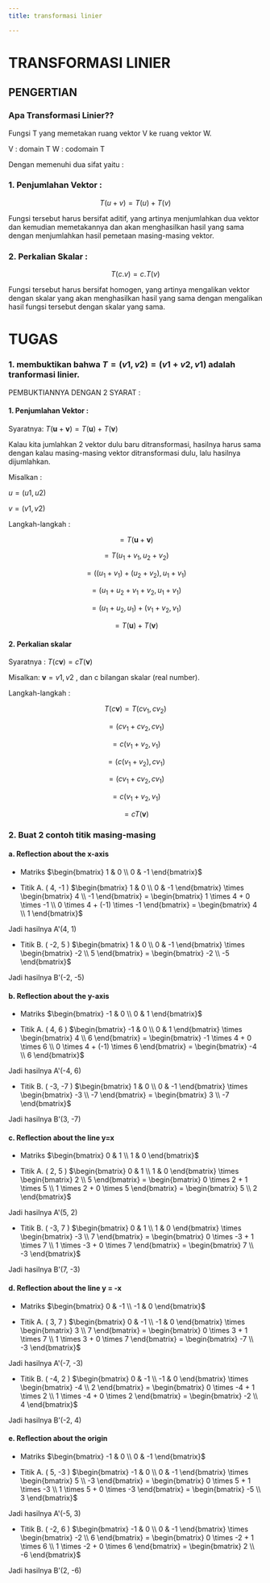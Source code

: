 ```yaml
---
title: transformasi linier

---
```


# TRANSFORMASI LINIER

## PENGERTIAN
### Apa Transformasi Linier??
Fungsi T yang memetakan ruang vektor V ke ruang vektor W.

V : domain T
W : codomain T 

Dengan memenuhi dua sifat yaitu : 
### 1. Penjumlahan Vektor :

$$T(u+v)=T(u)+T(v)$$

Fungsi tersebut harus bersifat aditif, yang artinya menjumlahkan dua vektor dan kemudian memetakannya dan akan menghasilkan hasil yang sama dengan menjumlahkan hasil pemetaan masing-masing vektor.

### 2. Perkalian Skalar :

$$T(c.v)=c.T (v)$$

Fungsi tersebut harus bersifat homogen, yang artinya mengalikan vektor dengan skalar yang akan menghasilkan hasil yang sama dengan mengalikan hasil fungsi tersebut dengan skalar yang sama.

# TUGAS

### 1. membuktikan bahwa $T =(v1,v2)=(v1+v2,v1)$ adalah tranformasi linier.

PEMBUKTIANNYA DENGAN 2 SYARAT : 
#### 1. Penjumlahan Vektor : 
Syaratnya: $T(\mathbf{u} + \mathbf{v}) = T(\mathbf{u}) + T(\mathbf{v})$

Kalau kita jumlahkan 2 vektor dulu baru ditransformasi, hasilnya harus sama dengan kalau masing-masing vektor ditransformasi dulu, lalu hasilnya dijumlahkan.

Misalkan : 

$u = (u1,u2)$

$v = (v1,v2)$

Langkah-langkah : 


$$=T (\mathbf{u}+\mathbf{v})$$

$$=T(u_1 + v_1, u_2 + v_2)$$

$$= ((u_1 + v_1) + (u_2 + v_2), u_1 + v_1)$$

$$= (u_1 + u_2 + v_1 + v_2, u_1 + v_1)$$

$$= (u_1 + u_2, u_1) + (v_1 + v_2, v_1)$$

$$= T(\mathbf{u}) + T(\mathbf{v})$$

#### 2. Perkalian skalar
Syaratnya : $T(c\mathbf{v})=cT (\mathbf{v})$

Misalkan: 
$\mathbf{v} = v1 , v2$
, dan c bilangan skalar (real number).

Langkah-langkah : 

$$T(c \mathbf{v}) = T(c v_1, c v_2)$$

$$= (c v_1 + c v_2, c v_1)$$

$$= c (v_1 + v_2, v_1)$$

$$= (c (v_1 + v_2), c v_1)$$

$$= (c v_1 + c v_2, c v_1)$$

$$= c (v_1 + v_2, v_1)$$

$$= c T(\mathbf{v})$$

### 2. Buat 2 contoh titik masing-masing

#### a. Reflection about the x-axis
- Matriks
$\begin{bmatrix}
1 & 0 \\
0 & -1
\end{bmatrix}$

- Titik A. ( 4, -1 )
$\begin{bmatrix}
1 & 0 \\
0 & -1
\end{bmatrix}
\times
\begin{bmatrix}
4 \\
-1
\end{bmatrix}
=
\begin{bmatrix}
1 \times 4 + 0 \times -1 \\
0 \times 4 + (-1) \times -1
\end{bmatrix}
=
\begin{bmatrix}
4 \\
1
\end{bmatrix}$

Jadi hasilnya A'(4, 1)

- Titik B. ( -2, 5 )
$\begin{bmatrix}
1 & 0 \\
0 & -1
\end{bmatrix}
\times
\begin{bmatrix}
-2 \\
5
\end{bmatrix}
=
\begin{bmatrix}
-2 \\
-5
\end{bmatrix}$

Jadi hasilnya B'(-2, -5)

#### b. Reflection about the y-axis
- Matriks
$\begin{bmatrix}
-1 & 0 \\
0 & 1
\end{bmatrix}$

- Titik A. ( 4, 6 )
$\begin{bmatrix}
-1 & 0 \\
0 & 1
\end{bmatrix}
\times
\begin{bmatrix}
4 \\
6
\end{bmatrix}
=
\begin{bmatrix}
-1 \times 4 + 0 \times 6 \\
0 \times 4 + (-1) \times 6
\end{bmatrix}
=
\begin{bmatrix}
-4 \\
6
\end{bmatrix}$

Jadi hasilnya A'(-4, 6)

- Titik B. ( -3, -7 )
$\begin{bmatrix}
1 & 0 \\
0 & -1
\end{bmatrix}
\times
\begin{bmatrix}
-3 \\
-7
\end{bmatrix}
=
\begin{bmatrix}
3 \\
-7
\end{bmatrix}$

Jadi hasilnya B'(3, -7)

#### c. Reflection about the line y=x
- Matriks
$\begin{bmatrix}
0 & 1 \\
1 & 0
\end{bmatrix}$

- Titik A. ( 2, 5 )
$\begin{bmatrix}
0 & 1 \\
1 & 0
\end{bmatrix}
\times
\begin{bmatrix}
2 \\
5
\end{bmatrix}
=
\begin{bmatrix}
0 \times 2 + 1 \times 5 \\
1 \times 2 + 0 \times 5
\end{bmatrix}
=
\begin{bmatrix}
5 \\
2
\end{bmatrix}$

Jadi hasilnya A'(5, 2)

- Titik B. ( -3, 7 )
$\begin{bmatrix}
0 & 1 \\
1 & 0
\end{bmatrix}
\times
\begin{bmatrix}
-3 \\
7
\end{bmatrix}
=
\begin{bmatrix}
0 \times -3 + 1 \times 7 \\
1 \times -3 + 0 \times 7
\end{bmatrix}
=
\begin{bmatrix}
7 \\
-3
\end{bmatrix}$

Jadi hasilnya B'(7, -3)

#### d. Reflection about the line y = -x
- Matriks
$\begin{bmatrix}
0 & -1 \\
-1 & 0
\end{bmatrix}$

- Titik A. ( 3, 7 )
$\begin{bmatrix}
0 & -1 \\
-1 & 0
\end{bmatrix}
\times
\begin{bmatrix}
3 \\
7
\end{bmatrix}
=
\begin{bmatrix}
0 \times 3 + 1 \times 7 \\
1 \times 3 + 0 \times 7
\end{bmatrix}
=
\begin{bmatrix}
-7 \\
-3
\end{bmatrix}$

Jadi hasilnya A'(-7, -3)

- Titik B. ( -4, 2 )
$\begin{bmatrix}
0 & -1 \\
-1 & 0
\end{bmatrix}
\times
\begin{bmatrix}
-4 \\
2
\end{bmatrix}
=
\begin{bmatrix}
0 \times -4 + 1 \times 2 \\
1 \times -4 + 0 \times 2
\end{bmatrix}
=
\begin{bmatrix}
-2 \\
4
\end{bmatrix}$

Jadi hasilnya B'(-2, 4)

#### e. Reflection about the origin
- Matriks
$\begin{bmatrix}
-1 & 0 \\
0 & -1
\end{bmatrix}$

- Titik A. ( 5, -3 )
$\begin{bmatrix}
-1 & 0 \\
0 & -1
\end{bmatrix}
\times
\begin{bmatrix}
5 \\
-3
\end{bmatrix}
=
\begin{bmatrix}
0 \times 5 + 1 \times -3 \\
1 \times 5 + 0 \times -3
\end{bmatrix}
=
\begin{bmatrix}
-5 \\
3
\end{bmatrix}$

Jadi hasilnya A'(-5, 3)

- Titik B. ( -2, 6 )
$\begin{bmatrix}
-1 & 0 \\
0 & -1
\end{bmatrix}
\times
\begin{bmatrix}
-2 \\
6
\end{bmatrix}
=
\begin{bmatrix}
0 \times -2 + 1 \times 6 \\
1 \times -2 + 0 \times 6
\end{bmatrix}
=
\begin{bmatrix}
2 \\
-6
\end{bmatrix}$

Jadi hasilnya B'(2, -6)